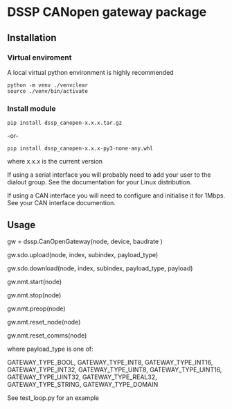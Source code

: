 # DSSP CANopen gateway package

## Installation

### Virtual enviroment
A local virtual python environment is highly recommended

```
python -m venv ./venvclear
source ./venv/bin/activate
```

### Install module
```
pip install dssp_canopen-x.x.x.tar.gz
```
-or-
```
pip install dssp_canopen-x.x.x-py3-none-any.whl
```

where x.x.x is the current version

If using a serial interface you will probably need to add your user to the dialout group.  See the documentation for your Linux distribution.

If using a CAN interface you will need to configure and initialise it for 1Mbps.  See your CAN interface documention.

## Usage

gw = dssp.CanOpenGateway(node, device, baudrate )

gw.sdo.upload(node, index, subindex, payload_type)

gw.sdo.download(node, index, subindex, payload_type, payload)

gw.nmt.start(node)

gw.nmt.stop(node)

gw.nmt.preop(node)

gw.nmt.reset_node(node)

gw.nmt.reset_comms(node)

where payload_type is one of:

GATEWAY_TYPE_BOOL, GATEWAY_TYPE_INT8, GATEWAY_TYPE_INT16, GATEWAY_TYPE_INT32, GATEWAY_TYPE_UINT8, GATEWAY_TYPE_UINT16, GATEWAY_TYPE_UINT32, GATEWAY_TYPE_REAL32, GATEWAY_TYPE_STRING, GATEWAY_TYPE_DOMAIN

See test_loop.py for an example


